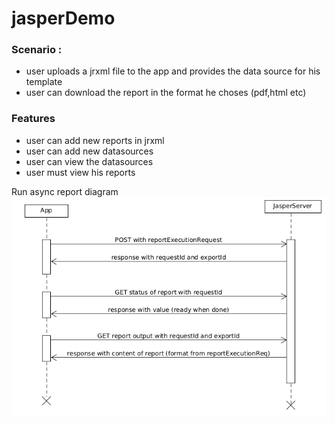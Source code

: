 # jasperDemo

 ### Scenario : ###
- user uploads a jrxml file to the app and provides the data source for his template 
- user can download the report in the format he choses (pdf,html etc)

 ### Features ###
- user can add new reports in jrxml
- user can add new datasources
- user can view the datasources
- user must view his reports

Run async report diagram
![img.png](img.png)